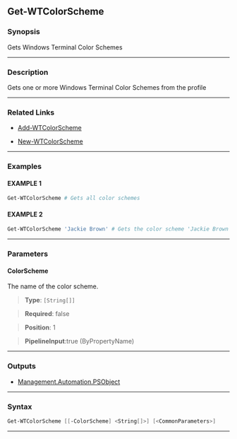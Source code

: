 Get-WTColorScheme
-----------------
### Synopsis
Gets Windows Terminal Color Schemes

---
### Description

Gets one or more Windows Terminal Color Schemes from the profile

---
### Related Links
* [Add-WTColorScheme](Add-WTColorScheme.md)



* [New-WTColorScheme](New-WTColorScheme.md)



---
### Examples
#### EXAMPLE 1
```PowerShell
Get-WTColorScheme # Gets all color schemes
```

#### EXAMPLE 2
```PowerShell
Get-WTColorScheme 'Jackie Brown' # Gets the color scheme 'Jackie Brown'
```

---
### Parameters
#### **ColorScheme**

The name of the color scheme.



> **Type**: ```[String[]]```

> **Required**: false

> **Position**: 1

> **PipelineInput**:true (ByPropertyName)



---
### Outputs
* [Management.Automation.PSObject](https://learn.microsoft.com/en-us/dotnet/api/System.Management.Automation.PSObject)




---
### Syntax
```PowerShell
Get-WTColorScheme [[-ColorScheme] <String[]>] [<CommonParameters>]
```
---
